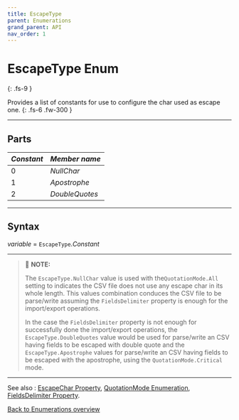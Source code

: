 ```yaml
---
title: EscapeType
parent: Enumerations
grand_parent: API
nav_order: 1
---
```


# EscapeType Enum
{: .fs-9 }

Provides a list of constants for use to configure the char used as escape one.
{: .fs-6 .fw-300 }

---

## Parts

|**_Constant_**|**_Member name_**|
|:----------|:----------|
|0|*NullChar*|
|1|*Apostrophe*|
|2|*DoubleQuotes*|

---

## Syntax

*variable* = `EscapeType`.*Constant*

---

>:pencil: **NOTE:**
>
>The `EscapeType.NullChar` value is used with the`QuotationMode.All` setting to indicates the CSV file does not use any escape char in its whole length. This values combination conduces the CSV file to be parse/write assuming the `FieldsDelimiter` property is enough for the import/export operations.
>
>In the case the `FieldsDelimiter` property is not enough for successfully done the import/export operations, the `EscapeType.DoubleQuotes` value would be used for parse/write an CSV having fields to be escaped with double quote and the `EscapeType.Apostrophe` values for parse/write an CSV having fields to be escaped with the apostrophe, using the `QuotationMode.Critical` mode.

---

See also
: [EscapeChar Property](https://ws-garcia.github.io/VBA-CSV-interface/api/properties/escapechar.html), [QuotationMode Enumeration](https://ws-garcia.github.io/VBA-CSV-interface/api/enumerations/quotationmode.html), [FieldsDelimiter Property](https://ws-garcia.github.io/VBA-CSV-interface/api/properties/fieldsdelimiter.html).

[Back to Enumerations overview](https://ws-garcia.github.io/VBA-CSV-interface/api/enumerations/)